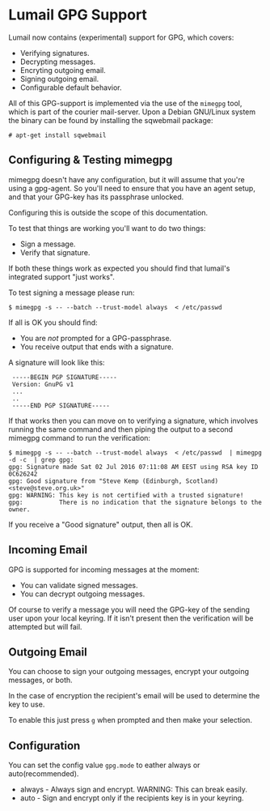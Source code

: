 Lumail GPG Support
==================

Lumail now contains (experimental) support for GPG, which covers:

* Verifying signatures.
* Decrypting messages.
* Encryting outgoing email.
* Signing outgoing email.
* Configurable default behavior.

All of this GPG-support is implemented via the use of the `mimegpg` tool, which is part of the courier mail-server.  Upon a Debian GNU/Linux system the binary can be found by installing the sqwebmail package:

    # apt-get install sqwebmail


Configuring & Testing mimegpg
-----------------------------

mimegpg doesn't have any configuration, but it will assume that you're using a gpg-agent.  So you'll need to ensure that you have an agent setup, and that your GPG-key has its passphrase unlocked.

Configuring this is outside the scope of this documentation.

To test that things are working you'll want to do two things:

* Sign a message.
* Verify that signature.

If both these things work as expected you should find that lumail's integrated support "just works".

To test signing a message please run:

    $ mimegpg -s -- --batch --trust-model always  < /etc/passwd

If all is OK you should find:

* You are _not_ prompted for a GPG-passphrase.
* You receive output that ends with a signature.

A signature will look like this:

     -----BEGIN PGP SIGNATURE-----
     Version: GnuPG v1
     ...
     ..
     -----END PGP SIGNATURE-----


If that works then you can move on to verifying a signature, which involves running the same command and then piping the output to a second mimegpg command to run the verification:

    $ mimegpg -s -- --batch --trust-model always  < /etc/passwd  | mimegpg -d -c  | grep gpg:
    gpg: Signature made Sat 02 Jul 2016 07:11:08 AM EEST using RSA key ID 0C626242
    gpg: Good signature from "Steve Kemp (Edinburgh, Scotland) <steve@steve.org.uk>"
    gpg: WARNING: This key is not certified with a trusted signature!
    gpg:          There is no indication that the signature belongs to the owner.

If you receive a "Good signature" output, then all is OK.


Incoming Email
--------------

GPG is supported for incoming messages at the moment:

* You can validate signed messages.
* You can decrypt outgoing messages.

Of course to verify a message you will need the GPG-key of the sending user upon your local keyring.  If it isn't present then the verification will be attempted but will fail.


Outgoing Email
--------------

You can choose to sign your outgoing messages, encrypt your outgoing messages, or both.

In the case of encryption the recipient's email will be used to determine the key to use.

To enable this just press `g` when prompted and then make your selection.

Configuration
-------------

You can set the config value `gpg.mode` to eather always or auto(recommended).

* always - Always sign and encrypt. WARNING: This can break easily.
* auto   - Sign and encrypt only if the recipients key is in your keyring.
